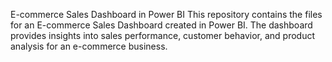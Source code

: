 E-commerce Sales Dashboard in Power BI
This repository contains the files for an E-commerce Sales Dashboard created in Power BI. The dashboard provides insights into sales performance, customer behavior, and product analysis for an e-commerce business.

